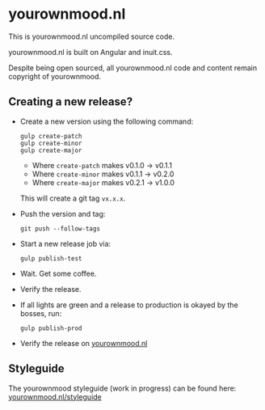# yourownmood.nl

This is yourownmood.nl uncompiled source code.

yourownmood.nl is built on Angular and inuit.css.

Despite being open sourced, all yourownmood.nl code and content remain copyright of yourownmood.

## Creating a new release?

* Create a new version using the following command:
  ```
  gulp create-patch
  gulp create-minor
  gulp create-major
  ```
  * Where `create-patch` makes v0.1.0 → v0.1.1
  * Where `create-minor` makes v0.1.1 → v0.2.0
  * Where `create-major` makes v0.2.1 → v1.0.0

  This will create a git tag `vx.x.x`.

* Push the version and tag:

  ```
  git push --follow-tags
  ```

* Start a new release job via:

  ```
  gulp publish-test
  ```

* Wait. Get some coffee.
* Verify the release.
* If all lights are green and a release to production is okayed by the bosses, run:

  ```
  gulp publish-prod
  ```
* Verify the release on [yourownmood.nl](https://yourownmood.nl)

## Styleguide

The yourownmood styleguide (work in progress) can be found here: [yourownmood.nl/styleguide](https://yourownmood.nl/styleguide)
